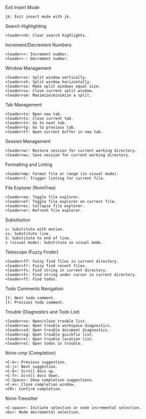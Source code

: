 Exit Insert Mode

    jk: Exit insert mode with jk.

Search Highlighting

    <leader>nh: Clear search highlights.

Increment/Decrement Numbers

    <leader>+: Increment number.
    <leader>-: Decrement number.

Window Management

    <leader>sv: Split window vertically.
    <leader>sh: Split window horizontally.
    <leader>se: Make split windows equal size.
    <leader>sx: Close current split window.
    <leader>sm: Maximize/minimize a split.

Tab Management

    <leader>to: Open new tab.
    <leader>tx: Close current tab.
    <leader>tn: Go to next tab.
    <leader>tp: Go to previous tab.
    <leader>tf: Open current buffer in new tab.

Session Management

    <leader>wr: Restore session for current working directory.
    <leader>ws: Save session for current working directory.

Formatting and Linting

    <leader>mp: Format file or range (in visual mode).
    <leader>l: Trigger linting for current file.

File Explorer (NvimTree)

    <leader>ee: Toggle file explorer.
    <leader>ef: Toggle file explorer on current file.
    <leader>ec: Collapse file explorer.
    <leader>er: Refresh file explorer.

Substitution

    s: Substitute with motion.
    ss: Substitute line.
    S: Substitute to end of line.
    s (visual mode): Substitute in visual mode.

Telescope (Fuzzy Finder)

    <leader>ff: Fuzzy find files in current directory.
    <leader>fr: Fuzzy find recent files.
    <leader>fs: Find string in current directory.
    <leader>fc: Find string under cursor in current directory.
    <leader>ft: Find todos.

Todo Comments Navigation

    ]t: Next todo comment.
    [t: Previous todo comment.

Trouble (Diagnostics and Todo List)

    <leader>xx: Open/close trouble list.
    <leader>xw: Open trouble workspace diagnostics.
    <leader>xd: Open trouble document diagnostics.
    <leader>xq: Open trouble quickfix list.
    <leader>xl: Open trouble location list.
    <leader>xt: Open todos in trouble.

Nvim-cmp (Completion)

    <C-k>: Previous suggestion.
    <C-j>: Next suggestion.
    <C-b>: Scroll docs up.
    <C-f>: Scroll docs down.
    <C-Space>: Show completion suggestions.
    <C-e>: Close completion window.
    <CR>: Confirm completion.

Nvim-Treesitter

    <C-space>: Initiate selection or node incremental selection.
    <bs>: Node decremental selection.
